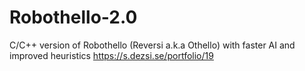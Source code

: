 # Robothello-2.0
C/C++ version of Robothello (Reversi a.k.a Othello) with faster AI and improved heuristics
https://s.dezsi.se/portfolio/19
